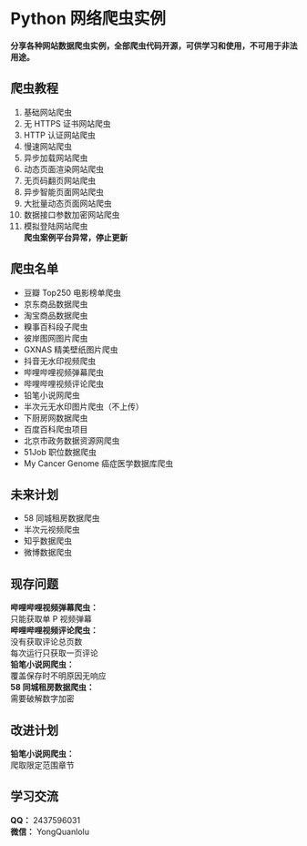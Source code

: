 # Python 网络爬虫实例  
**分享各种网站数据爬虫实例，全部爬虫代码开源，可供学习和使用，不可用于非法用途。**  
## 爬虫教程  
1. 基础网站爬虫  
2. 无 HTTPS 证书网站爬虫  
3. HTTP 认证网站爬虫  
4. 慢速网站爬虫  
5. 异步加载网站爬虫  
6. 动态页面渲染网站爬虫  
7. 无页码翻页网站爬虫  
8. 异步智能页面网站爬虫  
9. 大批量动态页面网站爬虫  
10. 数据接口参数加密网站爬虫  
20. 模拟登陆网站爬虫  
**爬虫案例平台异常，停止更新**  
## 爬虫名单  
* 豆瓣 Top250 电影榜单爬虫  
* 京东商品数据爬虫  
* 淘宝商品数据爬虫  
* 糗事百科段子爬虫  
* 彼岸图网图片爬虫  
* GXNAS 精美壁纸图片爬虫  
* 抖音无水印视频爬虫  
* 哔哩哔哩视频弹幕爬虫  
* 哔哩哔哩视频评论爬虫  
* 铅笔小说网爬虫  
* 半次元无水印图片爬虫（不上传）  
* 下厨房网数据爬虫  
* 百度百科爬虫项目  
* 北京市政务数据资源网爬虫  
* 51Job 职位数据爬虫  
* My Cancer Genome 癌症医学数据库爬虫  
## 未来计划  
* 58 同城租房数据爬虫  
* 半次元视频爬虫  
* 知乎数据爬虫  
* 微博数据爬虫  
## 现存问题  
**哔哩哔哩视频弹幕爬虫：**  
只能获取单 P 视频弹幕  
**哔哩哔哩视频评论爬虫：**  
没有获取评论总页数  
每次运行只获取一页评论  
**铅笔小说网爬虫：**  
覆盖保存时不明原因无响应  
**58 同城租房数据爬虫：**  
需要破解数字加密  
## 改进计划  
**铅笔小说网爬虫：**  
爬取限定范围章节  
## 学习交流  
**QQ：** 2437596031  
**微信：** YongQuanlolu  